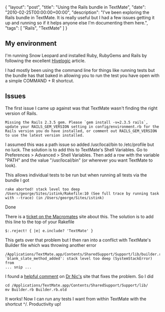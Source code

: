 {
  "layout": "post",
  "title": "Using the Rails bundle in TextMate",
  "date": "2010-02-25T00:00:00+00:00",
  "description": "I've been exploring the Rails bundle in TextMate. It is really useful but I had a few issues getting it up and running so if it helps anyone else I'm documenting them here.",
  "tags": [
    "Rails",
    "TextMate"
  ]
}

## My environment

I'm running Snow Leopard and installed Ruby, RubyGems and Rails by following the excellent [Hivelogic][1] article. 

I had mostly been using the command line for things like running tests but the bundle has that baked in allowing you to run the test you have open with a simple COMMAND + R shortcut. 

## Issues

The first issue I came up against was that TextMate wasn't finding the right version of Rails. 

    Missing the Rails 2.3.5 gem. Please `gem install -v=2.3.5 rails`, update your RAILS_GEM_VERSION setting in config/environment.rb for the Rails version you do have installed, or comment out RAILS_GEM_VERSION to use the latest version installed.


I assumed this was a path issue so added /usr/local/bin to /etc/profile but no luck. The solution is to add this to TextMate's Shell Variables. Go to Preferences > Advanced > Shell Variables. Then add a row with the variable "PATH" and the value "/usr/local/bin" (or wherever you want TextMate to look). 

This allows individual tests to be run but when running all tests via the bundle I got

    rake aborted! stack level too deep /Users/george/Sites/istink/Rakefile:10 (See full trace by running task with --trace) (in /Users/george/Sites/istink)
Done

There is a [ticket on the Macromates][2] site about this. The solution is to add this line to the top of your Rakefile

    $:.reject! { |e| e.include? 'TextMate' }

This gets over that problem but I then ran into a conflict with TextMate's Builder file which was throwing another error

    /Applications/TextMate.app/Contents/SharedSupport/Support/lib/builder.rb:86:in `blank_slate_method_added': stack level too deep (SystemStackError) 	from 
    ... snip ...

I found a [helpful comment][3] on [Dr Nic's][4] site that fixes the problem. So I did

    cd /Applications/TextMate.app/Contents/SharedSupport/Support/lib/
    mv Builder.rb Builder.rb.old

It works! Now I can run any tests I want from within TextMate with the shortcut ^/. Productivity up!

[1]: http://hivelogic.com/articles/compiling-ruby-rubygems-and-rails-on-snow-leopard
[2]: http://ticket.macromates.com/show?ticket_id=F4DA8B03
[3]: http://drnicwilliams.com/2008/01/31/get-ready-for-the-textmate-trundle-to-rails-20-bundle/#comment-129179
[4]: http://drnicwilliams.com/

